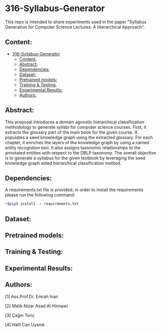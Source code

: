 # 316-Syllabus-Generator

This repo is intended to share experiments used in the paper "Syllabus Generation for Computer Science Lectures: A Hierarchical Approach".

## Content:
- [316-Syllabus-Generator](#316-syllabus-generator)
  - [Content:](#content)
  - [Abstract:](#abstract)
  - [Dependencies:](#dependencies)
  - [Dataset:](#dataset)
  - [Pretrained models:](#pretrained-models)
  - [Training \& Testing:](#training--testing)
  - [Experimental Results:](#experimental-results)
  - [Authors:](#authors)

## Abstract:
This proposal introduces a domain agnostic hierarchical classification methodology to generate syllabi for computer science courses. First, it extracts the glossary part of the main book for the given course. It populates a seed knowledge graph using the extracted glossary. For each chapter, it enriches the layers of the knowledge graph by using a named entity recognition tool. It also assigns taxonomic relationships to the annotated entities with respect to the DBLP taxonomy. The overall objective is to generate a syllabus for the given textbook by leveraging the seed knowledge graph aided hierarchical classification method.

## Dependencies:
A requirements.txt file is provided, in order to install the requirements please run the following command:
```bash
~$pip3 install -r requirements.txt
```
## Dataset:

## Pretrained models:

## Training & Testing:

## Experimental Results:

## Authors:
[1] Ass.Prof.Dr. Emrah Inan

[2] Malik Nizar Asad Al Hinnawi

[3] Çağın Tunç

[4] Halil Can Uyanık